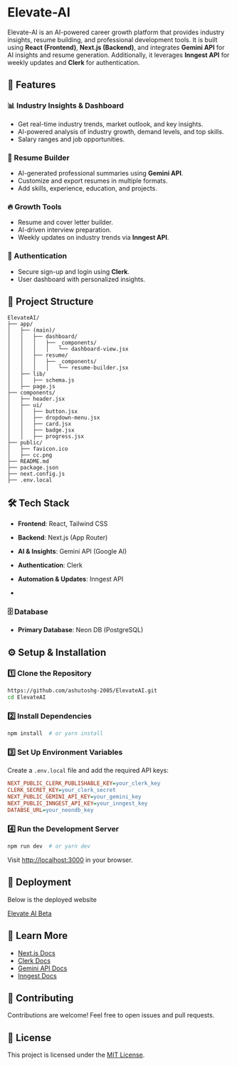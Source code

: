 # Elevate-AI

Elevate-AI is an AI-powered career growth platform that provides industry insights, resume building, and professional development tools. It is built using **React (Frontend)**, **Next.js (Backend)**, and integrates **Gemini API** for AI insights and resume generation. Additionally, it leverages **Inngest API** for weekly updates and **Clerk** for authentication.

## 🚀 Features

### 📊 Industry Insights & Dashboard

- Get real-time industry trends, market outlook, and key insights.
- AI-powered analysis of industry growth, demand levels, and top skills.
- Salary ranges and job opportunities.

### 📝 Resume Builder

- AI-generated professional summaries using **Gemini API**.
- Customize and export resumes in multiple formats.
- Add skills, experience, education, and projects.

### 🔥 Growth Tools

- Resume and cover letter builder.
- AI-driven interview preparation.
- Weekly updates on industry trends via **Inngest API**.

### 🔐 Authentication

- Secure sign-up and login using **Clerk**.
- User dashboard with personalized insights.

## 📂 Project Structure

```
ElevateAI/
├── app/
│   ├── (main)/
│   │   ├── dashboard/
│   │   │   ├── _components/
│   │   │   │   └── dashboard-view.jsx
│   │   ├── resume/
│   │   │   ├── _components/
│   │   │   │   └── resume-builder.jsx
│   ├── lib/
│   │   ├── schema.js
│   ├── page.js
├── components/
│   ├── header.jsx
│   ├── ui/
│   │   ├── button.jsx
│   │   ├── dropdown-menu.jsx
│   │   ├── card.jsx
│   │   ├── badge.jsx
│   │   ├── progress.jsx
├── public/
│   ├── favicon.ico
│   ├── cc.png
├── README.md
├── package.json
├── next.config.js
├── .env.local
```

## 🛠️ Tech Stack

- **Frontend**: React, Tailwind CSS

- **Backend**: Next.js (App Router)

- **AI & Insights**: Gemini API (Google AI)

- **Authentication**: Clerk

- **Automation & Updates**: Inngest API

-

  ### 🗄️ Database

- **Primary Database**: Neon DB (PostgreSQL)

## ⚙️ Setup & Installation

### 1️⃣ Clone the Repository

```bash
https://github.com/ashutoshg-2005/ElevateAI.git
cd ElevateAI
```

### 2️⃣ Install Dependencies

```bash
npm install  # or yarn install
```

### 3️⃣ Set Up Environment Variables

Create a `.env.local` file and add the required API keys:

```ini
NEXT_PUBLIC_CLERK_PUBLISHABLE_KEY=your_clerk_key
CLERK_SECRET_KEY=your_clerk_secret
NEXT_PUBLIC_GEMINI_API_KEY=your_gemini_key
NEXT_PUBLIC_INNGEST_API_KEY=your_inngest_key
DATABSE_URL=your_neondb_key
```

### 4️⃣ Run the Development Server

```bash
npm run dev  # or yarn dev
```

Visit [http://localhost:3000](http://localhost:3000) in your browser.

## 🚀 Deployment

Below is the deployed website 

[Elevate AI Beta](https://elevate-ai-beta.vercel.app/)



## 📖 Learn More

- [Next.js Docs](https://nextjs.org/docs)
- [Clerk Docs](https://clerk.com/docs)
- [Gemini API Docs](https://ai.google.dev/)
- [Inngest Docs](https://inngest.com/docs)

## 🤝 Contributing

Contributions are welcome! Feel free to open issues and pull requests.

## 📜 License

This project is licensed under the [MIT License](LICENSE).



